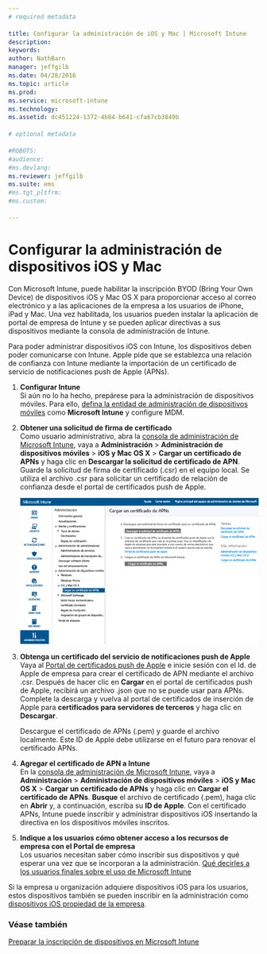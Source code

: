 ```yaml
---
# required metadata

title: Configurar la administración de iOS y Mac | Microsoft Intune
description:
keywords:
author: NathBarn
manager: jeffgilb
ms.date: 04/28/2016
ms.topic: article
ms.prod:
ms.service: microsoft-intune
ms.technology:
ms.assetid: dc451224-1372-4b84-b641-cfa67cb3849b

# optional metadata

#ROBOTS:
#audience:
#ms.devlang:
ms.reviewer: jeffgilb
ms.suite: ems
#ms.tgt_pltfrm:
#ms.custom:

---
```


# Configurar la administración de dispositivos iOS y Mac
Con Microsoft Intune, puede habilitar la inscripción BYOD (Bring Your Own Device) de dispositivos iOS y Mac OS X para proporcionar acceso al correo electrónico y a las aplicaciones de la empresa a los usuarios de iPhone, iPad y Mac. Una vez habilitada, los usuarios pueden instalar la aplicación de portal de empresa de Intune y se pueden aplicar directivas a sus dispositivos mediante la consola de administración de Intune.

Para poder administrar dispositivos iOS con Intune, los dispositivos deben poder comunicarse con Intune. Apple pide que se establezca una relación de confianza con Intune mediante la importación de un certificado de servicio de notificaciones push de Apple (APNs).

1.  **Configurar Intune**<br>
    Si aún no lo ha hecho, prepárese para la administración de dispositivos móviles. Para ello, [defina la entidad de administración de dispositivos móviles](get-ready-to-enroll-devices-in-microsoft-intune.md#set-mobile-device-management-authority) como **Microsoft Intune** y configure MDM.

2.  **Obtener una solicitud de firma de certificado**<br>
    Como usuario administrativo, abra la [consola de administración de Microsoft Intune](http://manage.microsoft.com), vaya a **Administración** &gt; **Administración de dispositivos móviles** &gt; **iOS y Mac OS X** &gt; **Cargar un certificado de APNs** y haga clic en **Descargar la solicitud de certificado de APN**. Guarde la solicitud de firma de certificado (.csr) en el equipo local. Se utiliza el archivo .csr para solicitar un certificado de relación de confianza desde el portal de certificados push de Apple.

    ![Cuadro de diálogo del certificado de APNs de carga](../media/Intune-iOS-enrollment-with-apns.png)

3.  **Obtenga un certificado del servicio de notificaciones push de Apple**<br>
    Vaya al [Portal de certificados push de Apple](http://go.microsoft.com/fwlink/?LinkId=269844) e inicie sesión con el Id. de Apple de empresa para crear el certificado de APN mediante el archivo .csr. Después de hacer clic en **Cargar** en el portal de certificados push de Apple, recibirá un archivo .json que no se puede usar para APNs. Complete la descarga y vuelva al portal de certificados de inserción de Apple para **certificados para servidores de terceros** y haga clic en **Descargar**.

    Descargue el certificado de APNs (.pem) y guarde el archivo localmente. Este ID de Apple debe utilizarse en el futuro para renovar el certificado APNs.

4.  **Agregar el certificado de APN a Intune**<br>
    En la [consola de administración de Microsoft Intune](http://manage.microsoft.com), vaya a **Administración** &gt; **Administración de dispositivos móviles** &gt; **iOS y Mac OS X** &gt; **Cargar un certificado de APNs** y haga clic en **Cargar el certificado de APNs**. **Busque** el archivo de certificado (.pem), haga clic en **Abrir** y, a continuación, escriba su **ID de Apple**. Con el certificado APNs, Intune puede inscribir y administrar dispositivos iOS insertando la directiva en los dispositivos móviles inscritos.

5.  **Indique a los usuarios cómo obtener acceso a los recursos de empresa con el Portal de empresa**<br>
    Los usuarios necesitan saber cómo inscribir sus dispositivos y qué esperar una vez que se incorporan a la administración. [Qué decirles a los usuarios finales sobre el uso de Microsoft Intune](what-to-tell-your-end-users-about-using-microsoft-intune.md)

Si la empresa u organización adquiere dispositivos iOS para los usuarios, estos dispositivos también se pueden inscribir en la administración como [dispositivos iOS propiedad de la empresa](enroll-corporate-owned-ios-devices-in-microsoft-intune.md).

### Véase también
[Preparar la inscripción de dispositivos en Microsoft Intune](get-ready-to-enroll-devices-in-microsoft-intune.md)


<!--HONumber=May16_HO4-->


